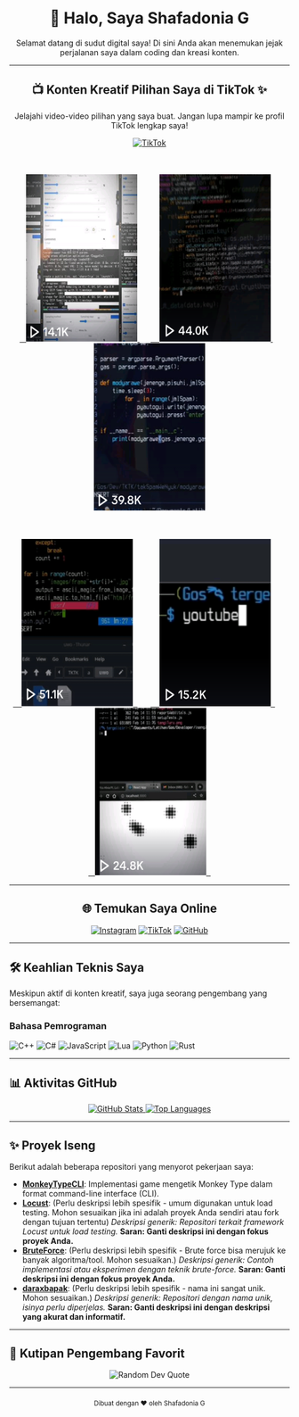 <div align="center">
  <h1>👋 Halo, Saya Shafadonia G</h1>
  <p>Selamat datang di sudut digital saya! Di sini Anda akan menemukan jejak perjalanan saya dalam coding dan kreasi konten.</p>
</div>

---

<div align="center">
  <h2>📺 Konten Kreatif Pilihan Saya di TikTok ✨</h2>
  <p>Jelajahi video-video pilihan yang saya buat. Jangan lupa mampir ke profil TikTok lengkap saya!</p>

  [![TikTok](https://img.shields.io/badge/Kunjungi_TikTok-%23000000.svg?style=for-the-badge&logo=TikTok&logoColor=white)](https://tiktok.com/@emohmendem)

  <br/><br/> <a href="https://www.tiktok.com/@emohmendem/video/7210229059475852549?is_from_webapp=1&sender_device=pc&web_id=7205800741654627841">
    <img src="https://github.com/gendonholaholo/gendonholaholo/blob/main/tmbnl/20230902_023319.png" width="200" height="300" alt="TikTok Content 1"> </a> &nbsp; &nbsp;  <a href="https://www.tiktok.com/@emohmendem/video/7205504474528386330?is_from_webapp=1&sender_device=pc&web_id=7205800741654627841">
    <img src="https://github.com/gendonholaholo/gendonholaholo/blob/main/tmbnl/20230902_023356.png" width="200" height="300" alt="TikTok Content 2"> </a> &nbsp; &nbsp;
  <a href="https://www.tiktok.com/@emohmendem/video/7203668840461438235?is_from_webapp=1&sender_device=pc&web_id=7205800741654627841">
    <img src="https://github.com/gendonholaholo/gendonholaholo/blob/main/tmbnl/20230902_023437.png" width="200" height="300" alt="TikTok Content 3"> </a>

  <br/><br/>  <a href="https://www.tiktok.com/@emohmendem/video/7201502947996486938?is_from_webapp=1&sender_device=pc&web_id=7205800741654627841">
    <img src="https://github.com/gendonholaholo/gendonholaholo/blob/main/tmbnl/20230902_023511.png" width="200" height="300" alt="TikTok Content 4">  </a> &nbsp; &nbsp;
  <a href="https://www.tiktok.com/@emohmendem/video/7200594698132589850?is_from_webapp=1&sender_device=pc&web_id=7205800741654627841">
    <img src="https://github.com/gendonholaholo/gendonholaholo/blob/main/tmbnl/20230902_023558.png" width="200" height="300" alt="TikTok Content 5">  </a> &nbsp; &nbsp;
  <a href="https://www.tiktok.com/@emohmendem/video/7199945931578445083?is_from_webapp=1&sender_device=pc&web_id=7205800741654627841">
    <img src="https://github.com/gendonholaholo/gendonholaholo/blob/main/tmbnl/20230902_023616.png" width="200" height="300" alt="TikTok Content 6">  </a>

</div>

---

<div align="center">
  <h2>🌐 Temukan Saya Online</h2>

  [![Instagram](https://img.shields.io/badge/Instagram-%23E4405F.svg?logo=Instagram&logoColor=white)](https://instagram.com/shafadonia)
  [![TikTok](https://img.shields.io/badge/TikTok-%23000000.svg?logo=TikTok&logoColor=white)](https://tiktok.com/@emohmendem)
  [![GitHub](https://img.shields.io/badge/GitHub-100000?style=for-the-badge&logo=github&logoColor=white)](https://github.com/gendonholaholo)

</div>

---

## 🛠️ Keahlian Teknis Saya

Meskipun aktif di konten kreatif, saya juga seorang pengembang yang bersemangat:

### Bahasa Pemrograman
![C++](https://img.shields.io/badge/c++-%2300599C.svg?style=for-the-badge&logo=c%2B%2B&logoColor=white)
![C#](https://img.shields.io/badge/c%23-%23239120.svg?style=for-the-badge&logo=c-sharp&logoColor=white)
![JavaScript](https://img.shields.io/badge/javascript-%23323330.svg?style=for-the-badge&logo=javascript&logoColor=%23F7DF1E)
![Lua](https://img.shields.io/badge/lua-%232C2D72.svg?style=for-the-badge&logo=lua&logoColor=white)
![Python](https://img.shields.io/badge/python-3670A0?style=for-the-badge&logo=python&logoColor=ffdd54)
![Rust](https://img.shields.io/badge/rust-%23000000.svg?style=for-the-badge&logo=rust&logoColor=white)

---

## 📊 Aktivitas GitHub

<div align="center">
  <a href="https://github.com/gendonholaholo">
    <img src="https://github-readme-stats.vercel.app/api?username=gendonholaholo&show_icons=true&theme=radical&hide_border=false&count_private=true" alt="GitHub Stats">
  </a>
  <a href="https://github.com/gendonholaholo">
    <img src="https://github-readme-stats.vercel.app/api/top-langs/?username=gendonholaholo&theme=radical&hide_border=false&include_all_commits=false&count_private=false&layout=compact" alt="Top Languages">
  </a>
</div>

---

## ✨ Proyek Iseng

Berikut adalah beberapa repositori yang menyorot pekerjaan saya:

* **[MonkeyTypeCLI](https://github.com/gendonholaholo/MonkeyTypeCLI)**: Implementasi game mengetik Monkey Type dalam format command-line interface (CLI).
* **[Locust](https://github.com/gendonholaholo/Locust)**: (Perlu deskripsi lebih spesifik - umum digunakan untuk load testing. Mohon sesuaikan jika ini adalah proyek Anda sendiri atau fork dengan tujuan tertentu) *Deskripsi generik: Repositori terkait framework Locust untuk load testing.* **Saran: Ganti deskripsi ini dengan fokus proyek Anda.**
* **[BruteForce](https://github.com/gendonholaholo/BruteForce)**: (Perlu deskripsi lebih spesifik - Brute force bisa merujuk ke banyak algoritma/tool. Mohon sesuaikan.) *Deskripsi generik: Contoh implementasi atau eksperimen dengan teknik brute-force.* **Saran: Ganti deskripsi ini dengan fokus proyek Anda.**
* **[daraxbapak](https://github.com/gendonholaholo/daraxbapak)**: (Perlu deskripsi lebih spesifik - nama ini sangat unik. Mohon sesuaikan.) *Deskripsi generik: Repositori dengan nama unik, isinya perlu diperjelas.* **Saran: Ganti deskripsi ini dengan deskripsi yang akurat dan informatif.**

---

## 💬 Kutipan Pengembang Favorit

<div align="center">
  <img src="https://quotes-github-readme.vercel.app/api?type=horizontal&theme=radical" alt="Random Dev Quote">
</div>

---

<div align="center">
  <sub>Dibuat dengan ❤️ oleh Shafadonia G</sub>
</div>
